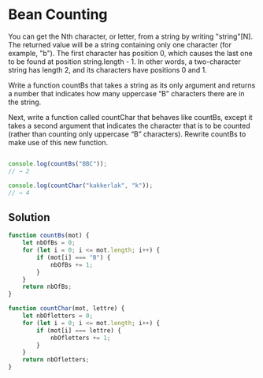 # Bean Counting


You can get the Nth character, or letter, from a string by writing "string"[N]. The returned value will be a string containing only one character (for example, "b"). The first character has position 0, which causes the last one to be found at position string.length - 1. In other words, a two-character string has length 2, and its characters have positions 0 and 1.

Write a function countBs that takes a string as its only argument and returns a number that indicates how many uppercase “B” characters there are in the string.

Next, write a function called countChar that behaves like countBs, except it takes a second argument that indicates the character that is to be counted (rather than counting only uppercase “B” characters). Rewrite countBs to make use of this new function.


```js

console.log(countBs("BBC"));
// → 2

console.log(countChar("kakkerlak", "k"));
// → 4
```

## Solution

```js
function countBs(mot) {
    let nbOfBs = 0;
    for (let i = 0; i <= mot.length; i++) {
        if (mot[i] === "B") {
            nbOfBs += 1;
        }
    }
    return nbOfBs;
}

function countChar(mot, lettre) {
    let nbOfletters = 0;
    for (let i = 0; i <= mot.length; i++) {
        if (mot[i] === lettre) {
            nbOfletters += 1;
        }
    }
    return nbOfletters;
}
```